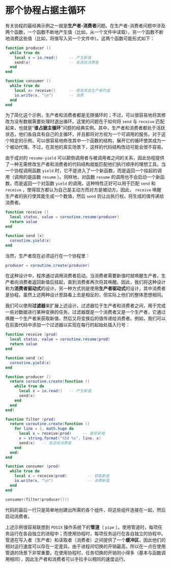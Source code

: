 # 那个协程占据主循环

有关协程的最经典示例之一就是**生产者-消费者**问题。在生产者-消费者问题中涉及两个函数，一个函数不断地产生值（比如，从一个文件中读取），另一个函数不断地消费这些值（比如，将值写入另一个文件中）。这两个函数可能形式如下：

```lua
function producer ()
  while true do
    local x = io.read()     -- 产生新值
    send(x)                 -- 发送给消费者
  end
end

function consumer ()
  while true do
    local x= receive()      -- 接收来自生产者的值
    io.write(x, "\n")       -- 消费
  end
end
```

为了简化这个示例，生产者和消费者都是无限循环的；不过，可以很容易地将其修改为没有数据需要处理时退出循环。这里的问题在于如何将 `send` 与 `receive` 匹配起来，也就是“**谁占据主循环**”问题的经典实例。其中，生产者和消费者都处于活跃状态，他们各自具有自己的主循环，并且都将对方视为一个可调用的服务。对于这个特定的示例，可以很容易地修改其中一个函数的结构，展开它的循环使其成为一个被动代理。不过，在其他的真实场景下，这样的代码结构改动可能会很不容易。

由于成对的 `resume-yield` 可以颠倒调用者与被调用者之间的关系，因此协程提供了一种无需修改生产者和消费者的代码结构就能匹配他们执行顺序的理想工具。当一个协程调用函数 `yield` 时，它不是进入了一个新函数，而是返回一个挂起的调用（调用的是函数 `resume` ）。同样地，对函数 `resume` 的调用也不会启动一个新函数，而是返回一个对函数 `yield` 的调用。这种特性正好可以用于匹配 `send` 和 `receive` ，使得双方都认为自己是主动方而对方是被动方。因此， `receive` 唤醒生产者的执行使其能生成一个数值，然后 `send` 则让出执行权，将生成的值传递给消费者。

```lua
function receive ()
  local status, value = coroutine.resume(producer)
  return value
end

function send (x)
  coroutine.yield(x)
end
```

当然，生产者现在必须运行在一个协程里：

```lua
producer = coroutine.create(producer)
```

在这种设计中，程序通过调用消费者启动。当消费者需要新值时就唤醒生产者，生产者向消费者返回新值后挂起，直到消费者再次将其唤醒。因此，我们将这种设计称为**消费者驱动式**的设计。另一种方式则是使用**生产者驱动式**的设计，其中消费者是协程。虽然上述两种设计思路看上去是相反的，但实际上他们的整体思想相同。

我们可以使用**过滤器**来扩展上述设计。过滤器位于生产者和消费者之间，用于完成一些对数据进行某种变换的任务。过滤器既是一个消费者又是一个生产者，它通过唤醒一个生产者来获取新值，然后又将变换后的值传递给消费者。例如，我们可以在前面代码中添加一个过滤器以实现在每行的起始处插入行号：

```lua
function receive (prod)
  local status, value = coroutine.resume(prod)
  return value
end

function send (x)
  coroutine.yield(x)
end

function producer ()
  return coroutine.create(function ()
    while true do
      local x = io.read()   -- 产生新值
      send(x)
    end
  end
end)

function filter (prod)
  return coroutine.create(function ()
    for line = 1, math.huge do
      local x = receive(prod)     -- 接受新值
      x = string.format("%5d %s", line, x)
      send(x)   -- 发送给消费者
    end
  end)
end

function consumer (prod)
  while true do
    local x = receive(prod)         -- 获取新值
    io.write(x, "\n")               -- 消费新值
  end
end

consumer(filter(producer()))
```

代码的最后一行只是简单地创建出所需的各个组件，将这些组件连接在一起，然后启动消费者。

上述示例很容易联想到 `POSIX` 操作系统下的**管道**（ `pipe` ）。使用管道时，每项任务运行在各自独立的进程中；而使用协程时，每项任务运行在各自独立的协程中。管道在写入者（生产者）和读取者（消费者）之间提供了一个**缓冲区**，因此他们的相对运行速度可以存在一定差异。由于进程间切换的开销最高，所以在一点在使用管道的场景下非常重要。在使用协程时，任务切换的开销则小得多（基本与函数调用相同），因此生产者和消费者可以手拉手以相同的速度运行。
